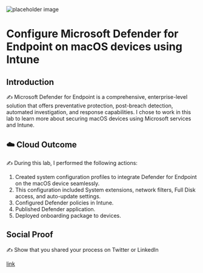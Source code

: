 ![placeholder image](https://helpdesk.forestry.oregonstate.edu/sites/default/files/images/installation_guides/MDE/Capture.PNG)

# Configure Microsoft Defender for Endpoint on macOS devices using Intune

## Introduction

✍️ Microsoft Defender for Endpoint is a comprehensive, enterprise-level solution that offers preventative protection, post-breach detection, automated investigation, and response capabilities. I chose to work in this lab to learn more about securing macOS devices using Microsoft services and Intune.

## ☁️ Cloud Outcome

✍️ During this lab, I performed the following actions:

1. Created system configuration profiles to integrate Defender for Endpoint on the macOS device seamlessly.
2. This configuration included System extensions, network filters, Full Disk access, and auto-update settings.
3. Configured Defender policies in Intune.
4. Published Defender application.
5. Deployed onboarding package to devices.

## Social Proof

✍️ Show that you shared your process on Twitter or LinkedIn

[link](link)
